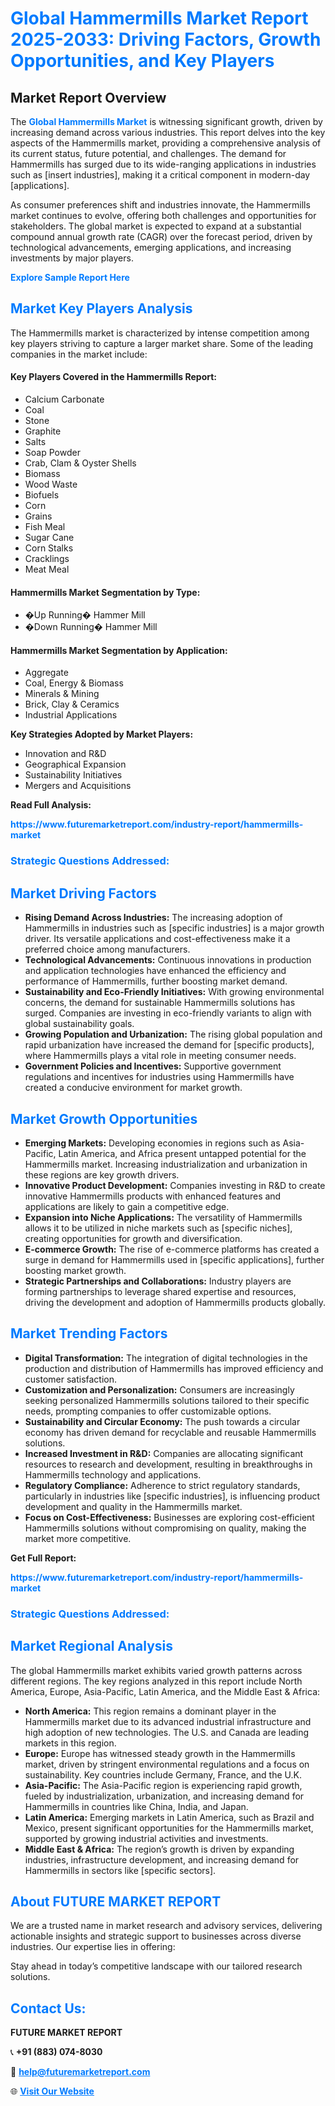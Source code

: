 <h1 style="color: #007BFF;">Global Hammermills Market Report 2025-2033: Driving Factors, Growth Opportunities, and Key Players</h1>

<section id="overview">
<h2>Market Report Overview</h2>
<p>The <a href="https://www.futuremarketreport.com/industry-report/hammermills-market" style="color: #007BFF; text-decoration: none;"><strong>Global Hammermills Market</strong></a> is witnessing significant growth, driven by increasing demand across various industries. This report delves into the key aspects of the Hammermills market, providing a comprehensive analysis of its current status, future potential, and challenges. The demand for Hammermills has surged due to its wide-ranging applications in industries such as [insert industries], making it a critical component in modern-day [applications].</p>
<p>As consumer preferences shift and industries innovate, the Hammermills market continues to evolve, offering both challenges and opportunities for stakeholders. The global market is expected to expand at a substantial compound annual growth rate (CAGR) over the forecast period, driven by technological advancements, emerging applications, and increasing investments by major players.</p>
</section>

<section id="overview">
<p><a href="https://www.futuremarketreport.com/request-sample/reportId=54992" style="color: #007BFF; text-decoration: none;"><strong>Explore Sample Report Here</strong></a></p>
</section>

<section id="key-players">
<h2 style="color: #007BFF;">Market Key Players Analysis</h2>
<p>The Hammermills market is characterized by intense competition among key players striving to capture a larger market share. Some of the leading companies in the market include:</p>
<h4>Key Players Covered in the Hammermills Report:</h4>
<ul><li>Calcium Carbonate</li><li>Coal</li><li>Stone</li><li>Graphite</li><li>Salts</li><li>Soap Powder</li><li>Crab, Clam &amp; Oyster Shells</li><li>Biomass</li><li>Wood Waste</li><li>Biofuels</li><li>Corn</li><li>Grains</li><li>Fish Meal</li><li>Sugar Cane</li><li>Corn Stalks</li><li>Cracklings</li><li>Meat Meal</li></ul>
<h4>Hammermills Market Segmentation by Type:</h4>
<ul><li>�Up Running� Hammer Mill</li><li>�Down Running� Hammer Mill</li></ul>

<h4>Hammermills Market Segmentation by Application:</h4>
<ul><li>Aggregate</li><li>Coal, Energy &amp; Biomass</li><li>Minerals &amp; Mining</li><li>Brick, Clay &amp; Ceramics</li><li>Industrial Applications</li></ul>
<p><strong>Key Strategies Adopted by Market Players:</strong></p>
<ul>
<li>Innovation and R&D</li>
<li>Geographical Expansion</li>
<li>Sustainability Initiatives</li>
<li>Mergers and Acquisitions</li>
</ul>
</section>

<section>
<p><strong>Read Full Analysis: </strong></p><a href="https://www.futuremarketreport.com/industry-report/hammermills-market" style="color: #007BFF; text-decoration: none;"><strong>https://www.futuremarketreport.com/industry-report/hammermills-market</strong></a>
<h3 style="color: #007BFF;">Strategic Questions Addressed:</h3>
</section>

<section id="driving-factors">
<h2 style="color: #007BFF;">Market Driving Factors</h2>
<ul>
<li><strong>Rising Demand Across Industries:</strong> The increasing adoption of Hammermills in industries such as [specific industries] is a major growth driver. Its versatile applications and cost-effectiveness make it a preferred choice among manufacturers.</li>
<li><strong>Technological Advancements:</strong> Continuous innovations in production and application technologies have enhanced the efficiency and performance of Hammermills, further boosting market demand.</li>
<li><strong>Sustainability and Eco-Friendly Initiatives:</strong> With growing environmental concerns, the demand for sustainable Hammermills solutions has surged. Companies are investing in eco-friendly variants to align with global sustainability goals.</li>
<li><strong>Growing Population and Urbanization:</strong> The rising global population and rapid urbanization have increased the demand for [specific products], where Hammermills plays a vital role in meeting consumer needs.</li>
<li><strong>Government Policies and Incentives:</strong> Supportive government regulations and incentives for industries using Hammermills have created a conducive environment for market growth.</li>
</ul>
</section>

<section id="growth-opportunities">
<h2 style="color: #007BFF;">Market Growth Opportunities</h2>
<ul>
<li><strong>Emerging Markets:</strong> Developing economies in regions such as Asia-Pacific, Latin America, and Africa present untapped potential for the Hammermills market. Increasing industrialization and urbanization in these regions are key growth drivers.</li>
<li><strong>Innovative Product Development:</strong> Companies investing in R&D to create innovative Hammermills products with enhanced features and applications are likely to gain a competitive edge.</li>
<li><strong>Expansion into Niche Applications:</strong> The versatility of Hammermills allows it to be utilized in niche markets such as [specific niches], creating opportunities for growth and diversification.</li>
<li><strong>E-commerce Growth:</strong> The rise of e-commerce platforms has created a surge in demand for Hammermills used in [specific applications], further boosting market growth.</li>
<li><strong>Strategic Partnerships and Collaborations:</strong> Industry players are forming partnerships to leverage shared expertise and resources, driving the development and adoption of Hammermills products globally.</li>
</ul>
</section>

<section id="trending-factors">
<h2 style="color: #007BFF;">Market Trending Factors</h2>
<ul>
<li><strong>Digital Transformation:</strong> The integration of digital technologies in the production and distribution of Hammermills has improved efficiency and customer satisfaction.</li>
<li><strong>Customization and Personalization:</strong> Consumers are increasingly seeking personalized Hammermills solutions tailored to their specific needs, prompting companies to offer customizable options.</li>
<li><strong>Sustainability and Circular Economy:</strong> The push towards a circular economy has driven demand for recyclable and reusable Hammermills solutions.</li>
<li><strong>Increased Investment in R&D:</strong> Companies are allocating significant resources to research and development, resulting in breakthroughs in Hammermills technology and applications.</li>
<li><strong>Regulatory Compliance:</strong> Adherence to strict regulatory standards, particularly in industries like [specific industries], is influencing product development and quality in the Hammermills market.</li>
<li><strong>Focus on Cost-Effectiveness:</strong> Businesses are exploring cost-efficient Hammermills solutions without compromising on quality, making the market more competitive.</li>
</ul>
</section>

<section>
<p><strong>Get Full Report: </strong></p><a href="https://www.futuremarketreport.com/industry-report/hammermills-market" style="color: #007BFF; text-decoration: none;"><strong>https://www.futuremarketreport.com/industry-report/hammermills-market</strong></a>
<h3 style="color: #007BFF;">Strategic Questions Addressed:</h3>
</section>


<section id="regional-analysis">
<h2 style="color: #007BFF;">Market Regional Analysis</h2>
<p>The global Hammermills market exhibits varied growth patterns across different regions. The key regions analyzed in this report include North America, Europe, Asia-Pacific, Latin America, and the Middle East & Africa:</p>
<ul>
<li><strong>North America:</strong> This region remains a dominant player in the Hammermills market due to its advanced industrial infrastructure and high adoption of new technologies. The U.S. and Canada are leading markets in this region.</li>
<li><strong>Europe:</strong> Europe has witnessed steady growth in the Hammermills market, driven by stringent environmental regulations and a focus on sustainability. Key countries include Germany, France, and the U.K.</li>
<li><strong>Asia-Pacific:</strong> The Asia-Pacific region is experiencing rapid growth, fueled by industrialization, urbanization, and increasing demand for Hammermills in countries like China, India, and Japan.</li>
<li><strong>Latin America:</strong> Emerging markets in Latin America, such as Brazil and Mexico, present significant opportunities for the Hammermills market, supported by growing industrial activities and investments.</li>
<li><strong>Middle East & Africa:</strong> The region’s growth is driven by expanding industries, infrastructure development, and increasing demand for Hammermills in sectors like [specific sectors].</li>
</ul>
</section>

<footer>
<h2 style="color: #007BFF;">About FUTURE MARKET REPORT</h2>
<p>We are a trusted name in market research and advisory services, delivering actionable insights and strategic support to businesses across diverse industries. Our expertise lies in offering:</p>

<p>Stay ahead in today’s competitive landscape with our tailored research solutions.</p>

<h2 style="color: #007BFF;">Contact Us:</h2>
<p><strong>FUTURE MARKET REPORT</strong></p>
<p>📞 <strong>+91 (883) 074-8030</strong></p>
<p>📧 <strong><a href="mailto:help@futuremarketreport.com" style="color: #007BFF;">help@futuremarketreport.com</a></strong></p>
<p>🌐 <strong><a href="https://www.futuremarketreport.com/" style="color: #007BFF;">Visit Our Website</a></strong></p>
</footer>